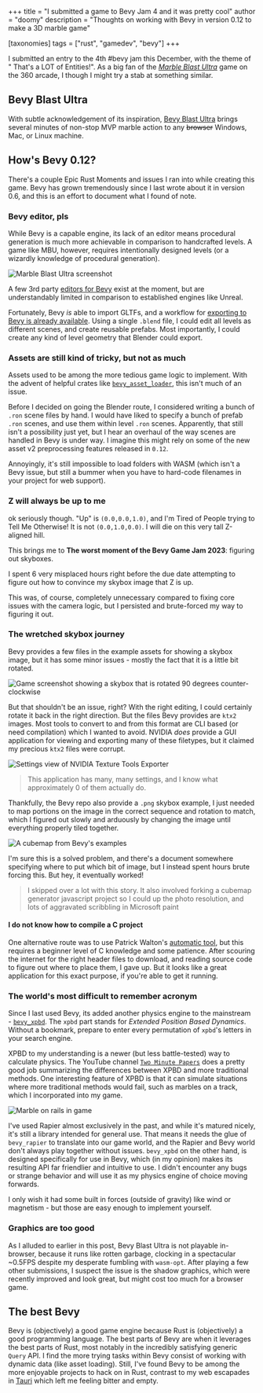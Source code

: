 +++
title = "I submitted a game to Bevy Jam 4 and it was pretty cool"
author = "doomy" 
description = "Thoughts on working with Bevy in version 0.12 to make a 3D marble game"

[taxonomies] 
tags = ["rust", "gamedev", "bevy"]
+++

I submitted an entry to the 4th #bevy jam this December, with the theme of "
That's a LOT of Entities!". As a big fan of the [*Marble Blast
Ultra*](https://en.wikipedia.org/wiki/Marble_Blast_Ultra) game on the 360
arcade, I though I might try a stab at something similar. 

## Bevy Blast Ultra

With subtle acknowledgement of its inspiration, [Bevy Blast Ultra](https://github.com/piedoom/bevy_blast_ultra/releases/) brings several
minutes of non-stop MVP marble action to any ~~browser~~ Windows, Mac, or Linux
machine.
 

## How's Bevy 0.12?

There's a couple Epic Rust Moments and issues I ran into while creating this
game. Bevy has grown tremendously since I last wrote about it in version 0.6,
and this is an effort to document what I found of note.

### Bevy editor, pls

While Bevy is a
capable engine, its lack of an editor means procedural generation is much more
achievable in comparison to handcrafted levels. A game like MBU, however,
requires intentionally designed levels (or a wizardly knowledge of procedural
generation). 

![Marble Blast Ultra screenshot](MarbleBlastUltra_screenshot.png)

A few 3rd party [editors for
Bevy](https://bevy-cheatbook.github.io/setup/bevy-tools.html) exist at the
moment, but are understandably limited in comparison to established engines like
Unreal.

Fortunately, Bevy *is* able to import GLTFs, and a workflow for [exporting to
Bevy is already
available](https://github.com/kaosat-dev/Blender_bevy_components_workflow).
Using a single `.blend` file, I could edit all levels as different scenes, and
create reusable prefabs. Most importantly, I could create any kind of level
geometry that Blender could export.

### Assets are still kind of tricky, but not as much

Assets used to be among the more tedious game logic to implement. With the
advent of helpful crates like
[`bevy_asset_loader`](https://github.com/NiklasEi/bevy_asset_loader), this isn't
much of an issue. 

Before I decided on going the Blender route, I considered writing a bunch of
`.ron` scene files by hand. I would have liked to specify a bunch of prefab
`.ron` scenes, and use them within level `.ron` scenes. Apparently, that still
isn't a possibility just yet, but I hear an overhaul of the way scenes are
handled in Bevy is under way. I imagine this might rely on some of the new asset
v2 preprocessing features released in `0.12`.

Annoyingly, it's still impossible to load folders with WASM (which isn't a
Bevy issue, but still a bummer when you have to hard-code filenames in your
project for web support). 

### Z will always be up to me

ok seriously though. "Up" is `(0.0,0.0,1.0)`, and I'm Tired of People trying to
Tell Me Otherwise! It is not `(0.0,1.0,0.0)`. I will die on this very tall
Z-aligned hill.

This brings me to **The worst moment of the Bevy Game Jam 2023**: figuring out
skyboxes.

I spent 6 very misplaced hours right before the due date attempting to figure
out how to convince my skybox image that Z is up.

This was, of course, completely unnecessary compared to fixing core issues with
the camera logic, but I persisted and brute-forced my way to figuring it out. 

### The wretched skybox journey

Bevy provides a few files in the example assets for showing a skybox image, but
it has some minor issues - mostly the fact that it is a little bit rotated.

![Game screenshot showing a skybox that is rotated 90 degrees
counter-clockwise](zup.png)

But that shouldn't be an issue, right? With the right editing, I could certainly
rotate it back in the right direction. But the files Bevy provides are `ktx2`
images. Most tools to convert to and from this format are CLI based (or need
compilation) which I wanted to avoid. NVIDIA *does* provide a GUI application
for viewing and exporting many of these filetypes, but it
claimed my precious `ktx2` files were corrupt. 

![Settings view of NVIDIA Texture Tools Exporter](texture-tools.png)

> This application has many, many settings, and I know what approximately 0 of
> them actually do.

Thankfully, the Bevy repo also provide a `.png` skybox example, I just needed to
map portions on the image in the correct sequence and rotation to match, which I
figured out slowly and arduously by changing the image until everything properly
tiled together.

![A cubemap from Bevy's examples](Ryfjallet_cubemap.png)

I'm sure this is a solved problem, and there's a document
somewhere specifying where to put which bit of image, but I instead spent hours
brute forcing this. But hey, it eventually worked!

> I skipped over a lot with this story. It also involved forking a cubemap
> generator javascript project so I could up the photo resolution, and lots of
> aggravated scribbling in Microsoft paint

#### I do not know how to compile a C project

One alternative route was to use Patrick Walton's [automatic
tool](https://github.com/pcwalton/gltf-ibl-sampler-egui), but this requires a
beginner level of C knowledge and some patience. After scouring the internet
for the right header files to download, and reading source code to figure out
where to place them, I gave up. But it looks like a great application for this
exact purpose, if you're able to get it running.

### The world's most difficult to remember acronym

Since I last used Bevy, its added another physics engine to the mainstream -
[`bevy_xpbd`](https://github.com/Jondolf/bevy_xpbd). The `xpbd` part stands for
*Extended Position Based Dynamics*. Without a bookmark, prepare to enter every
permutation of `xpbd`'s letters in your search engine.

XPBD to my understanding is a newer (but less battle-tested) way to calculate
physics. The YouTube channel [`Two Minute
Papers`](https://www.youtube.com/watch?v=F0QwAhUnpr4) does a pretty good job
summarizing the differences between XPBD and more traditional methods. One
interesting feature of XPBD is that it can simulate situations where more
traditional methods would fail, such as marbles on a track, which I incorporated
into my game.

![Marble on rails in game](rails.png)

I've used Rapier almost exclusively in the past, and while it's matured nicely,
it's still a library intended for general use. That means it needs the glue of
`bevy_rapier` to translate into our game world, and the Rapier and Bevy world
don't always play together without issues. `bevy_xpbd` on the other hand, is
designed specifically for use in Bevy, which (in my opinion) makes its resulting
API far friendlier and intuitive to use. I didn't encounter any bugs or strange
behavior and will use it as my physics engine of choice moving
forwards.

I only wish it had some built in forces (outside of gravity) like wind or
magnetism - but those are easy enough to implement yourself.

### Graphics are too good

As I alluded to earlier in this post, Bevy Blast Ultra is not playable
in-browser, because it runs like rotten garbage, clocking in a spectacular
~0.5FPS despite my desperate fumbling with `wasm-opt`. After playing a few other
submissions, I suspect the issue is the shadow graphics, which
were recently improved and look great, but might cost too much for a browser
game.

## The best Bevy

Bevy is (objectively) a good game engine because Rust is (objectively) a good
programming language. The best parts of Bevy are when it leverages the best
parts of Rust, most notably in the incredibly satisfying generic `Query` API. I
find the more trying tasks within Bevy consist of working with dynamic data (like asset
loading). Still, I've found Bevy to be among the more enjoyable projects to hack
on in Rust, contrast to my web escapades in
[Tauri](https://github.com/piedoom/cedr) which left me feeling bitter and empty.
